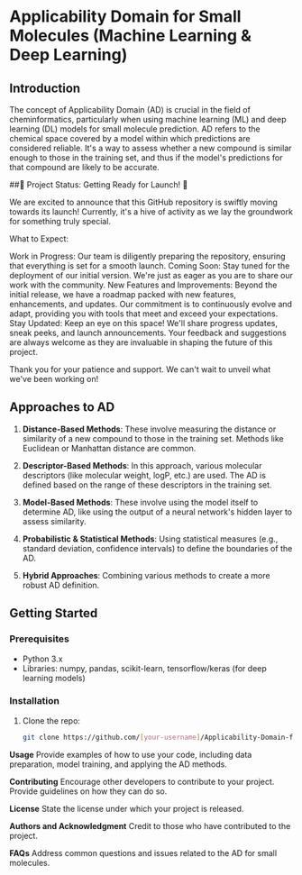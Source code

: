 # Applicability Domain for Small Molecules (Machine Learning & Deep Learning)

## Introduction

The concept of Applicability Domain (AD) is crucial in the field of cheminformatics, particularly when using machine learning (ML) and deep learning (DL) models for small molecule prediction. AD refers to the chemical space covered by a model within which predictions are considered reliable. It's a way to assess whether a new compound is similar enough to those in the training set, and thus if the model's predictions for that compound are likely to be accurate.

##🚧 Project Status: Getting Ready for Launch! 🚧

We are excited to announce that this GitHub repository is swiftly moving towards its launch! Currently, it's a hive of activity as we lay the groundwork for something truly special.

What to Expect:

Work in Progress: Our team is diligently preparing the repository, ensuring that everything is set for a smooth launch.
Coming Soon: Stay tuned for the deployment of our initial version. We're just as eager as you are to share our work with the community.
New Features and Improvements: Beyond the initial release, we have a roadmap packed with new features, enhancements, and updates. Our commitment is to continuously evolve and adapt, providing you with tools that meet and exceed your expectations.
Stay Updated: Keep an eye on this space! We'll share progress updates, sneak peeks, and launch announcements. Your feedback and suggestions are always welcome as they are invaluable in shaping the future of this project.

Thank you for your patience and support. We can't wait to unveil what we've been working on!


## Approaches to AD

1. **Distance-Based Methods**: These involve measuring the distance or similarity of a new compound to those in the training set. Methods like Euclidean or Manhattan distance are common.

2. **Descriptor-Based Methods**: In this approach, various molecular descriptors (like molecular weight, logP, etc.) are used. The AD is defined based on the range of these descriptors in the training set.

3. **Model-Based Methods**: These involve using the model itself to determine AD, like using the output of a neural network's hidden layer to assess similarity.

4. **Probabilistic & Statistical Methods**: Using statistical measures (e.g., standard deviation, confidence intervals) to define the boundaries of the AD.

5. **Hybrid Approaches**: Combining various methods to create a more robust AD definition.

## Getting Started

### Prerequisites

- Python 3.x
- Libraries: numpy, pandas, scikit-learn, tensorflow/keras (for deep learning models)

### Installation

1. Clone the repo:
   ```bash
   git clone https://github.com/[your-username]/Applicability-Domain-for-Small-Molecules.git

**Usage**
Provide examples of how to use your code, including data preparation, model training, and applying the AD methods.

**Contributing**
Encourage other developers to contribute to your project. Provide guidelines on how they can do so.

**License**
State the license under which your project is released.

**Authors and Acknowledgment**
Credit to those who have contributed to the project.

**FAQs**
Address common questions and issues related to the AD for small molecules.
